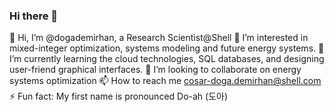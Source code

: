 ### Hi there 👋

👋 Hi, I’m @dogademirhan, a Research Scientist@Shell
👀 I’m interested in mixed-integer optimization, systems modeling and future energy systems.
🌱 I’m currently learning the cloud technologies, SQL databases, and designing user-friend graphical interfaces.
💞️ I’m looking to collaborate on energy systems optimization
📫 How to reach me cosar-doga.demirhan@shell.com
⚡ Fun fact: My first name is pronounced Do-ah (도아)
